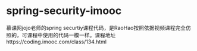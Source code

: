 # spring-security-imooc
慕课网jojo老师的spring securtiy课程代码，是RaoHao按照依据视频课程完全仿照的，可课程中使用的代码一模一样。课程地址https://coding.imooc.com/class/134.html
